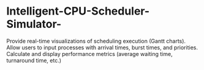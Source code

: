 # Intelligent-CPU-Scheduler-Simulator-
Provide real-time visualizations of scheduling execution (Gantt charts).  Allow users to input processes with arrival times, burst times, and priorities.  Calculate and display performance metrics (average waiting time, turnaround time, etc.)
